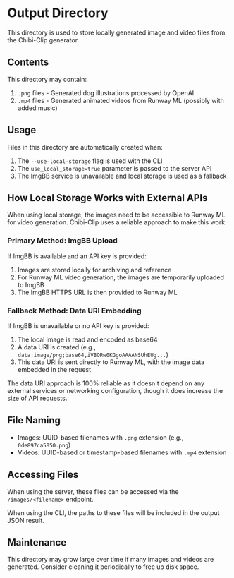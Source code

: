 # Output Directory

This directory is used to store locally generated image and video files from the Chibi-Clip generator.

## Contents

This directory may contain:

1. `.png` files - Generated dog illustrations processed by OpenAI
2. `.mp4` files - Generated animated videos from Runway ML (possibly with added music)

## Usage

Files in this directory are automatically created when:

1. The `--use-local-storage` flag is used with the CLI
2. The `use_local_storage=true` parameter is passed to the server API
3. The ImgBB service is unavailable and local storage is used as a fallback

## How Local Storage Works with External APIs

When using local storage, the images need to be accessible to Runway ML for video generation. Chibi-Clip uses a reliable approach to make this work:

### Primary Method: ImgBB Upload

If ImgBB is available and an API key is provided:
1. Images are stored locally for archiving and reference
2. For Runway ML video generation, the images are temporarily uploaded to ImgBB
3. The ImgBB HTTPS URL is then provided to Runway ML

### Fallback Method: Data URI Embedding

If ImgBB is unavailable or no API key is provided:
1. The local image is read and encoded as base64
2. A data URI is created (e.g., `data:image/png;base64,iVBORw0KGgoAAAANSUhEUg...`)
3. This data URI is sent directly to Runway ML, with the image data embedded in the request

The data URI approach is 100% reliable as it doesn't depend on any external services or networking configuration, though it does increase the size of API requests.

## File Naming

- Images: UUID-based filenames with `.png` extension (e.g., `0de897ca5850.png`)
- Videos: UUID-based or timestamp-based filenames with `.mp4` extension

## Accessing Files

When using the server, these files can be accessed via the `/images/<filename>` endpoint.

When using the CLI, the paths to these files will be included in the output JSON result.

## Maintenance

This directory may grow large over time if many images and videos are generated. Consider cleaning it periodically to free up disk space. 